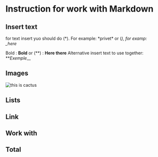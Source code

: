 # Instruction for work with Markdown

## Insert text

for text insert yuo should do (*). For example: *privet\*
or (_), for examp: \_here_

Bold : **Bold**
or (**) : **Here there**
Alternative insert text to use together:
**_Exemple_\_\_

## Images

![this is cactus](cuctus.jpg)

## Lists

## Link

## Work with

## Total
